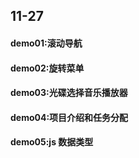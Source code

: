 ## 11-27

#### demo01:滚动导航
#### demo02:旋转菜单
#### demo03:光碟选择音乐播放器
#### demo04:项目介绍和任务分配
#### demo05:js 数据类型


